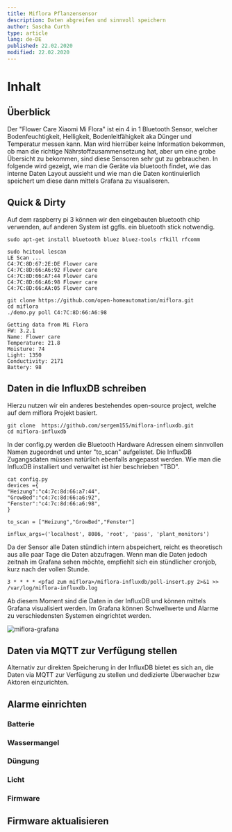 ```yaml
---
title: Miflora Pflanzensensor
description: Daten abgreifen und sinnvoll speichern
author: Sascha Curth
type: article
lang: de-DE
published: 22.02.2020
modified: 22.02.2020
---
```

# Inhalt
<TOC />

## Überblick
Der "Flower Care Xiaomi Mi Flora" ist ein 4 in 1 Bluetooth Sensor, welcher Bodenfeuchtigkeit, Helligkeit, Bodenleitfähigkeit aka Dünger und Temperatur messen kann. Man wird hierrüber keine Information bekommen, ob man die richtige Nährstoffzusammensetzung hat, aber um eine grobe Übersicht zu bekommen, sind diese Sensoren sehr gut zu gebrauchen. In folgende wird gezeigt, wie man die Geräte via bluetooth findet, wie das interne Daten Layout aussieht und wie man die Daten kontinuierlich speichert um diese dann mittels Grafana zu visualiseren.

## Quick & Dirty
Auf dem raspberry pi 3 können wir den eingebauten bluetooth chip verwenden, auf anderen System ist ggfls. ein bluetooth stick notwendig.

```shell
sudo apt-get install bluetooth bluez bluez-tools rfkill rfcomm
```

```shell
sudo hcitool lescan
LE Scan ...
C4:7C:8D:67:2E:DE Flower care
C4:7C:8D:66:A6:92 Flower care
C4:7C:8D:66:A7:44 Flower care
C4:7C:8D:66:A6:98 Flower care
C4:7C:8D:66:AA:05 Flower care
```

```shell
git clone https://github.com/open-homeautomation/miflora.git
cd miflora
./demo.py poll C4:7C:8D:66:A6:98

Getting data from Mi Flora
FW: 3.2.1
Name: Flower care
Temperature: 21.8
Moisture: 74
Light: 1350
Conductivity: 2171
Battery: 98
```

## Daten in die InfluxDB schreiben
Hierzu nutzen wir ein anderes bestehendes open-source project, welche auf dem miflora Projekt basiert.


```shell
git clone  https://github.com/sergem155/miflora-influxdb.git
cd miflora-influxdb
```

In der config.py werden die Bluetooth Hardware Adressen einem sinnvollen Namen zugeordnet und unter "to_scan" aufgelistet. Die InfluxDB Zugangsdaten müssen natürlich ebenfalls angepasst werden. Wie man die InfluxDB installiert und verwaltet ist hier beschrieben "TBD".

```shell
cat config.py 
devices ={
"Heizung":"c4:7c:8d:66:a7:44",
"GrowBed":"c4:7c:8d:66:a6:92",
"Fenster":"c4:7c:8d:66:a6:98",
}

to_scan = ["Heizung","GrowBed","Fenster"]

influx_args=('localhost', 8086, 'root', 'pass', 'plant_monitors')
```
Da der Sensor alle Daten stündlich intern abspeichert, reicht es theoretisch aus alle paar Tage die Daten abzufragen. Wenn man die Daten jedoch zeitnah im Grafana sehen möchte, empfiehlt sich ein stündlicher cronjob, kurz nach der vollen Stunde.

```shell
3 * * * * <pfad zum miflora>/miflora-influxdb/poll-insert.py 2>&1 >> /var/log/miflora-influxdb.log
```

Ab diesem Moment sind die Daten in der InfluxDB und können mittels Grafana visualisiert werden. Im Grafana können Schwellwerte und Alarme zu verschiedensten Systemen eingrichtet werden. 

![miflora-grafana](/images/miflora-grafana.png)

## Daten via MQTT zur Verfügung stellen
Alternativ zur direkten Speicherung in der InfluxDB bietet es sich an, die Daten via MQTT zur Verfügung zu stellen und dedizierte Überwacher bzw Aktoren einzurichten.

## Alarme einrichten
### Batterie
### Wassermangel
### Düngung
### Licht
### Firmware

## Firmware aktualisieren


